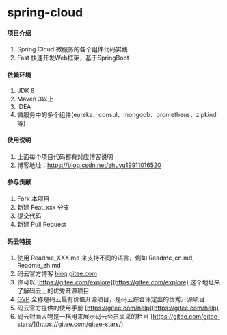 # spring-cloud

#### 项目介绍
1. Spring Cloud 微服务的各个组件代码实践 
2. Fast 快速开发Web框架，基于SpringBoot


#### 依赖环境

1. JDK 8
2. Maven 3以上
3. IDEA
4. 微服务中的多个组件(eureka、consul、mongodb、prometheus、zipkind等)

#### 使用说明

1. 上面每个项目代码都有对应博客说明
2. 博客地址：https://blog.csdn.net/zhuyu19911016520

#### 参与贡献

1. Fork 本项目
2. 新建 Feat_xxx 分支
3. 提交代码
4. 新建 Pull Request


#### 码云特技

1. 使用 Readme\_XXX.md 来支持不同的语言，例如 Readme\_en.md, Readme\_zh.md
2. 码云官方博客 [blog.gitee.com](https://blog.gitee.com)
3. 你可以 [https://gitee.com/explore](https://gitee.com/explore) 这个地址来了解码云上的优秀开源项目
4. [GVP](https://gitee.com/gvp) 全称是码云最有价值开源项目，是码云综合评定出的优秀开源项目
5. 码云官方提供的使用手册 [https://gitee.com/help](https://gitee.com/help)
6. 码云封面人物是一档用来展示码云会员风采的栏目 [https://gitee.com/gitee-stars/](https://gitee.com/gitee-stars/)